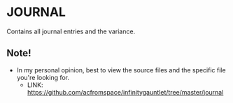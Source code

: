 # JOURNAL

Contains all journal entries and the variance.

## Note!

- In my personal opinion, best to view the source files and the specific file you're looking for.
  - LINK: https://github.com/acfromspace/infinitygauntlet/tree/master/journal
